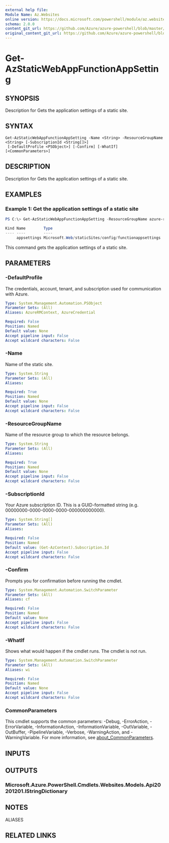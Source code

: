 ```yaml
---
external help file: 
Module Name: Az.Websites
online version: https://docs.microsoft.com/powershell/module/az.websites/get-azstaticwebappfunctionappsetting
schema: 2.0.0
content_git_url: https://github.com/Azure/azure-powershell/blob/master/src/Websites/Websites/help/Get-AzStaticWebAppFunctionAppSetting.md
original_content_git_url: https://github.com/Azure/azure-powershell/blob/master/src/Websites/Websites/help/Get-AzStaticWebAppFunctionAppSetting.md
---
```


# Get-AzStaticWebAppFunctionAppSetting

## SYNOPSIS
Description for Gets the application settings of a static site.

## SYNTAX

```
Get-AzStaticWebAppFunctionAppSetting -Name <String> -ResourceGroupName <String> [-SubscriptionId <String[]>]
 [-DefaultProfile <PSObject>] [-Confirm] [-WhatIf] [<CommonParameters>]
```

## DESCRIPTION
Description for Gets the application settings of a static site.

## EXAMPLES

### Example 1: Get the application settings of a static site 
```powershell
PS C:\> Get-AzStaticWebAppFunctionAppSetting -ResourceGroupName azure-rg-test -Name staticweb-portal04

Kind Name        Type
---- ----        ----
     appsettings Microsoft.Web/staticSites/config/functionappsettings
```

This command gets the application settings of a static site.

## PARAMETERS

### -DefaultProfile
The credentials, account, tenant, and subscription used for communication with Azure.

```yaml
Type: System.Management.Automation.PSObject
Parameter Sets: (All)
Aliases: AzureRMContext, AzureCredential

Required: False
Position: Named
Default value: None
Accept pipeline input: False
Accept wildcard characters: False
```

### -Name
Name of the static site.

```yaml
Type: System.String
Parameter Sets: (All)
Aliases:

Required: True
Position: Named
Default value: None
Accept pipeline input: False
Accept wildcard characters: False
```

### -ResourceGroupName
Name of the resource group to which the resource belongs.

```yaml
Type: System.String
Parameter Sets: (All)
Aliases:

Required: True
Position: Named
Default value: None
Accept pipeline input: False
Accept wildcard characters: False
```

### -SubscriptionId
Your Azure subscription ID.
This is a GUID-formatted string (e.g.
00000000-0000-0000-0000-000000000000).

```yaml
Type: System.String[]
Parameter Sets: (All)
Aliases:

Required: False
Position: Named
Default value: (Get-AzContext).Subscription.Id
Accept pipeline input: False
Accept wildcard characters: False
```

### -Confirm
Prompts you for confirmation before running the cmdlet.

```yaml
Type: System.Management.Automation.SwitchParameter
Parameter Sets: (All)
Aliases: cf

Required: False
Position: Named
Default value: None
Accept pipeline input: False
Accept wildcard characters: False
```

### -WhatIf
Shows what would happen if the cmdlet runs.
The cmdlet is not run.

```yaml
Type: System.Management.Automation.SwitchParameter
Parameter Sets: (All)
Aliases: wi

Required: False
Position: Named
Default value: None
Accept pipeline input: False
Accept wildcard characters: False
```

### CommonParameters
This cmdlet supports the common parameters: -Debug, -ErrorAction, -ErrorVariable, -InformationAction, -InformationVariable, -OutVariable, -OutBuffer, -PipelineVariable, -Verbose, -WarningAction, and -WarningVariable. For more information, see [about_CommonParameters](http://go.microsoft.com/fwlink/?LinkID=113216).

## INPUTS

## OUTPUTS

### Microsoft.Azure.PowerShell.Cmdlets.Websites.Models.Api20201201.IStringDictionary

## NOTES

ALIASES

## RELATED LINKS

